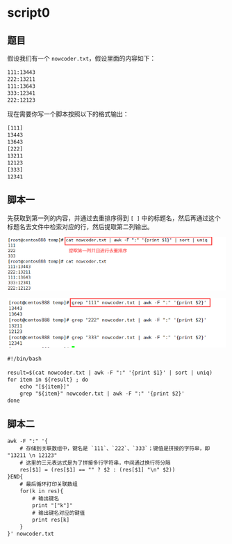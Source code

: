 # script0
## 题目


假设我们有一个 `nowcoder.txt`，假设里面的内容如下：

```text
111:13443
222:13211
111:13643
333:12341
222:12123
```

现在需要你写一个脚本按照以下的格式输出：

```text
[111]
13443
13643
[222]
13211
12123
[333]
12341
```





## 脚本一

先获取到第一列的内容，并通过去重排序得到 `[ ]` 中的标题名，然后再通过这个标题名去文件中检索对应的行，然后提取第二列输出。

![image-20220712213827690](image-script079/image-20220712213827690.png)

![image-20220712214016161](image-script079/image-20220712214016161.png)

```shell
#!/bin/bash

result=$(cat nowcoder.txt | awk -F ":" '{print $1}' | sort | uniq)
for item in ${result} ; do
    echo "[${item}]"
    grep "${item}" nowcoder.txt | awk -F ":" '{print $2}'
done
```





## 脚本二

```shell
awk -F ":" '{
	# 存储到关联数组中，键名是 `111`、`222`、`333`；键值是拼接的字符串，即 "13211 \n 12123"
	# 这里的三元表达式是为了拼接多行字符串，中间通过换行符分隔
    res[$1] = (res[$1] == "" ? $2 : (res[$1] "\n" $2))
}END{
	# 最后循环打印关联数组
    for(k in res){
    	# 输出键名
        print "["k"]"
        # 输出键名对应的键值
        print res[k]
    }
}' nowcoder.txt
```